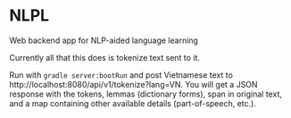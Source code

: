 # NLPL
Web backend app for NLP-aided language learning

Currently all that this does is tokenize text sent to it.

Run with `gradle server:bootRun` and post Vietnamese text to http://localhost:8080/api/v1/tokenize?lang=VN. 
You will get a JSON response with the tokens, lemmas (dictionary forms), span in original text, and a map containing other available details (part-of-speech, etc.).

